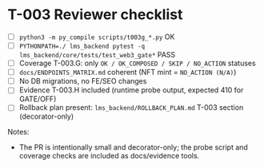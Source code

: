 # T-003 Reviewer checklist

- [ ] `python3 -m py_compile scripts/t003g_*.py` OK
- [ ] `PYTHONPATH=./ lms_backend pytest -q lms_backend/core/tests/test_web3_gate*` PASS
- [ ] Coverage T-003.G: only `OK / OK_COMPOSED / SKIP / NO_ACTION` statuses
- [ ] `docs/ENDPOINTS_MATRIX.md` coherent (NFT mint = `NO_ACTION (N/A)`)
- [ ] No DB migrations, no FE/SEO changes
- [ ] Evidence T-003.H included (runtime probe output, expected 410 for GATE/OFF)
- [ ] Rollback plan present: `lms_backend/ROLLBACK_PLAN.md` T-003 section (decorator-only)

Notes:

- The PR is intentionally small and decorator-only; the probe script and coverage checks are included as docs/evidence tools.
